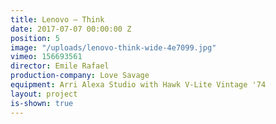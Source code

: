 ```yaml
---
title: Lenovo — Think
date: 2017-07-07 00:00:00 Z
position: 5
image: "/uploads/lenovo-think-wide-4e7099.jpg"
vimeo: 156693561
director: Emile Rafael
production-company: Love Savage
equipment: Arri Alexa Studio with Hawk V-Lite Vintage '74
layout: project
is-shown: true
---
```


